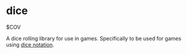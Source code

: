 # dice

$COV

A dice rolling library for use in games. Specifically to be used for games using [dice notation](https://en.wikipedia.org/wiki/Dice_notation).
